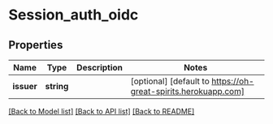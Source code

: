 # Session_auth_oidc

## Properties
Name | Type | Description | Notes
------------ | ------------- | ------------- | -------------
**issuer** | **string** |  | [optional] [default to https://oh-great-spirits.herokuapp.com]

[[Back to Model list]](../README.md#documentation-for-models) [[Back to API list]](../README.md#documentation-for-api-endpoints) [[Back to README]](../README.md)


